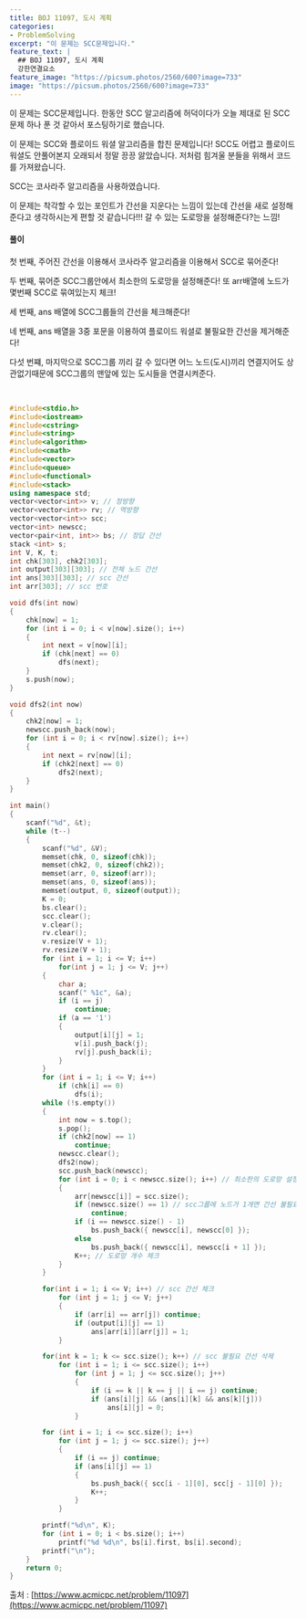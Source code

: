 ```yaml
---
title: BOJ 11097, 도시 계획
categories:
- ProblemSolving
excerpt: "이 문제는 SCC문제입니다."
feature_text: |
  ## BOJ 11097, 도시 계획
  강한연결요소
feature_image: "https://picsum.photos/2560/600?image=733"
image: "https://picsum.photos/2560/600?image=733"
---
```


이 문제는 SCC문제입니다.
한동안 SCC 알고리즘에 허덕이다가 오늘 제대로 된 SCC 문제 하나 푼 것 같아서 포스팅하기로 했습니다.

이 문제는 SCC와 플로이드 워셜 알고리즘을 합친 문제입니다! SCC도 어렵고 플로이드 워셜도 안풀어본지 오래되서 정말 끙끙 앓았습니다. 저처럼 힘겨울 분들을 위해서 코드를 가져왔습니다.

SCC는 코사라주 알고리즘을 사용하였습니다. 

이 문제는 착각할 수 있는 포인트가 간선을 지운다는 느낌이 있는데 간선을 새로 설정해준다고 생각하시는게 편할 것 같습니다!!! 갈 수 있는 도로망을 설정해준다?는 느낌!

<h4>풀이</h4> 
첫 번째, 주어진 간선을 이용해서 코사라주 알고리즘을 이용해서 SCC로 묶어준다!

두 번째, 묶어준 SCC그룹안에서 최소한의 도로망을 설정해준다! 또 arr배열에 노드가 몇번째 SCC로 묶여있는지 체크!

세 번째, ans 배열에 SCC그룹들의 간선을 체크해준다!

네 번째, ans 배열을 3중 포문을 이용하여 플로이드 워셜로 불필요한 간선을 제거해준다! 

다섯 번쨰, 마지막으로 SCC그룹 끼리 갈 수 있다면 어느 노드(도시)끼리 연결지어도 상관없기때문에 SCC그룹의 맨앞에 있는 도시들을 연결시켜준다.

​
```c++
#include<stdio.h>
#include<iostream>
#include<cstring>
#include<string>
#include<algorithm>
#include<cmath>
#include<vector>
#include<queue>
#include<functional>
#include<stack>
using namespace std;
vector<vector<int>> v; // 정방향
vector<vector<int>> rv; // 역방향
vector<vector<int>> scc;
vector<int> newscc;
vector<pair<int, int>> bs; // 정답 간선
stack <int> s;
int V, K, t;
int chk[303], chk2[303];
int output[303][303]; // 전체 노드 간선
int ans[303][303]; // scc 간선
int arr[303]; // scc 번호

void dfs(int now)
{
	chk[now] = 1;
	for (int i = 0; i < v[now].size(); i++)
	{
		int next = v[now][i];
		if (chk[next] == 0)
			dfs(next);
	}
	s.push(now);
}

void dfs2(int now)
{
	chk2[now] = 1;
	newscc.push_back(now);
	for (int i = 0; i < rv[now].size(); i++)
	{
		int next = rv[now][i];
		if (chk2[next] == 0)
			dfs2(next);
	}
}

int main()
{
	scanf("%d", &t);
	while (t--)
	{
		scanf("%d", &V);
		memset(chk, 0, sizeof(chk));
		memset(chk2, 0, sizeof(chk2));
		memset(arr, 0, sizeof(arr));
		memset(ans, 0, sizeof(ans));
		memset(output, 0, sizeof(output));
		K = 0;
		bs.clear();
		scc.clear();
		v.clear();
		rv.clear();
		v.resize(V + 1);
		rv.resize(V + 1);
		for (int i = 1; i <= V; i++)
			for(int j = 1; j <= V; j++)
		{
			char a;
			scanf(" %1c", &a);
			if (i == j)
				continue;
			if (a == '1')
			{
				output[i][j] = 1;
				v[i].push_back(j);
				rv[j].push_back(i);
			}
		}
		for (int i = 1; i <= V; i++)
			if (chk[i] == 0)
				dfs(i);
		while (!s.empty())
		{
			int now = s.top();
			s.pop();
			if (chk2[now] == 1)
				continue;
			newscc.clear();
			dfs2(now);
			scc.push_back(newscc);
			for (int i = 0; i < newscc.size(); i++) // 최소한의 도로망 설정
			{
				arr[newscc[i]] = scc.size();
				if (newscc.size() == 1) // scc그룹에 노드가 1개면 간선 불필요!
					continue;
				if (i == newscc.size() - 1)
					bs.push_back({ newscc[i], newscc[0] });
				else
					bs.push_back({ newscc[i], newscc[i + 1] });
				K++; // 도로망 개수 체크
			}
		}

		for(int i = 1; i <= V; i++) // scc 간선 체크
			for (int j = 1; j <= V; j++)
			{
				if (arr[i] == arr[j]) continue;
				if (output[i][j] == 1)
					ans[arr[i]][arr[j]] = 1;
			}

		for(int k = 1; k <= scc.size(); k++) // scc 불필요 간선 삭제
			for (int i = 1; i <= scc.size(); i++)
				for (int j = 1; j <= scc.size(); j++)
				{
					if (i == k || k == j || i == j) continue;
					if (ans[i][j] && (ans[i][k] && ans[k][j]))
						ans[i][j] = 0;
				}

		for (int i = 1; i <= scc.size(); i++)
			for (int j = 1; j <= scc.size(); j++)
			{
				if (i == j) continue;
				if (ans[i][j] == 1)
				{
					bs.push_back({ scc[i - 1][0], scc[j - 1][0] });
					K++;
				}
			}

		printf("%d\n", K);
		for (int i = 0; i < bs.size(); i++)
			printf("%d %d\n", bs[i].first, bs[i].second);
		printf("\n");
	}
	return 0;
}
```

출처 : [https://www.acmicpc.net/problem/11097](https://www.acmicpc.net/problem/11097)